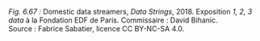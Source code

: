 *Fig. 6.67 :* Domestic data streamers, *Data Strings*, 2018. Exposition *1, 2, 3 data* à la Fondation EDF de Paris. Commissaire : David Bihanic.  
Source : Fabrice Sabatier, licence CC BY-NC-SA 4.0.